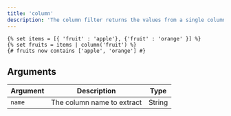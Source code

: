 ```yaml
---
title: 'column'
description: 'The column filter returns the values from a single column in the input array.'
---
```


```canvas
{% set items = [{ 'fruit' : 'apple'}, {'fruit' : 'orange' }] %}
{% set fruits = items | column('fruit') %}
{# fruits now contains ['apple', 'orange'] #}
```

## Arguments

| Argument | Description                | Type   |
| -------- | -------------------------- | ------ |
| `name`   | The column name to extract | String |
